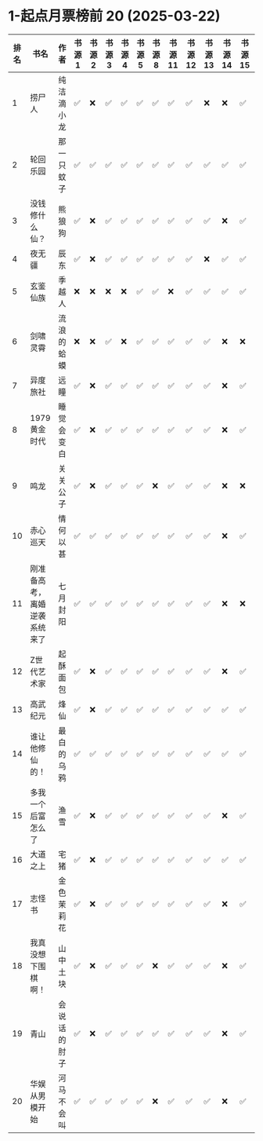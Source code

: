 # 1-起点月票榜前 20 (2025-03-22)
| 排名 | 书名 | 作者 | 书源 1 | 书源 2 | 书源 3 | 书源 4 | 书源 5 | 书源 8 | 书源 11 | 书源 12 | 书源 13 | 书源 14 | 书源 15 | 起点链接 |
| ---- | ---- | ---- | ---- | ---- | ---- | ---- | ---- | ---- | ---- | ---- | ---- | ---- | ---- | ---- |
| 1 | 捞尸人 | 纯洁滴小龙 | ✅ |❌ |✅ |✅ |✅ |✅ |✅ |✅ |❌ |❌ |✅ | http://www.qidian.com/book/1041637443/ |
| 2 | 轮回乐园 | 那一只蚊子 | ✅ |✅ |✅ |✅ |✅ |✅ |✅ |✅ |✅ |✅ |✅ | http://www.qidian.com/book/1009817672/ |
| 3 | 没钱修什么仙？ | 熊狼狗 | ✅ |❌ |✅ |✅ |✅ |✅ |✅ |✅ |✅ |❌ |✅ | http://www.qidian.com/book/1042256511/ |
| 4 | 夜无疆 | 辰东 | ✅ |❌ |✅ |✅ |✅ |✅ |✅ |✅ |❌ |✅ |✅ | http://www.qidian.com/book/1040765595/ |
| 5 | 玄鉴仙族 | 季越人 | ❌ |❌ |❌ |❌ |✅ |✅ |❌ |✅ |✅ |✅ |✅ | http://www.qidian.com/book/1035420986/ |
| 6 | 剑啸灵霄 | 流浪的蛤蟆 | ❌ |❌ |✅ |❌ |✅ |✅ |✅ |✅ |✅ |❌ |❌ | http://www.qidian.com/book/1043285370/ |
| 7 | 异度旅社 | 远瞳 | ✅ |❌ |✅ |✅ |✅ |✅ |✅ |✅ |✅ |❌ |✅ | http://www.qidian.com/book/1041604040/ |
| 8 | 1979黄金时代 | 睡觉会变白 | ✅ |❌ |✅ |✅ |✅ |✅ |✅ |✅ |✅ |❌ |✅ | http://www.qidian.com/book/1039689097/ |
| 9 | 鸣龙 | 关关公子 | ✅ |❌ |✅ |✅ |✅ |❌ |✅ |✅ |✅ |❌ |❌ | http://www.qidian.com/book/1039457453/ |
| 10 | 赤心巡天 | 情何以甚 | ✅ |✅ |✅ |✅ |✅ |✅ |✅ |✅ |✅ |❌ |✅ | http://www.qidian.com/book/1016530091/ |
| 11 | 刚准备高考，离婚逆袭系统来了 | 七月封阳 | ✅ |✅ |✅ |✅ |✅ |✅ |✅ |✅ |✅ |❌ |❌ | http://www.qidian.com/book/1040790581/ |
| 12 | Z世代艺术家 | 起酥面包 | ✅ |❌ |✅ |✅ |✅ |✅ |✅ |✅ |✅ |❌ |✅ | http://www.qidian.com/book/1042685395/ |
| 13 | 高武纪元 | 烽仙 | ✅ |❌ |✅ |✅ |✅ |✅ |✅ |✅ |✅ |✅ |✅ | http://www.qidian.com/book/1039141715/ |
| 14 | 谁让他修仙的！ | 最白的乌鸦 | ✅ |✅ |✅ |✅ |✅ |✅ |✅ |✅ |✅ |✅ |✅ | http://www.qidian.com/book/1036504904/ |
| 15 | 多我一个后富怎么了 | 渔雪 | ✅ |❌ |✅ |✅ |✅ |✅ |✅ |✅ |✅ |❌ |✅ | http://www.qidian.com/book/1033148818/ |
| 16 | 大道之上 | 宅猪 | ✅ |❌ |✅ |✅ |✅ |✅ |✅ |✅ |✅ |✅ |✅ | http://www.qidian.com/book/1039994731/ |
| 17 | 志怪书 | 金色茉莉花 | ✅ |❌ |✅ |✅ |✅ |✅ |✅ |✅ |✅ |❌ |✅ | http://www.qidian.com/book/1040149021/ |
| 18 | 我真没想下围棋啊！ | 山中土块 | ✅ |❌ |✅ |✅ |✅ |❌ |✅ |✅ |✅ |❌ |✅ | http://www.qidian.com/book/1042172590/ |
| 19 | 青山 | 会说话的肘子 | ✅ |❌ |✅ |✅ |✅ |✅ |✅ |✅ |✅ |❌ |✅ | http://www.qidian.com/book/1033014772/ |
| 20 | 华娱从男模开始 | 河马不会叫 | ✅ |✅ |✅ |✅ |✅ |❌ |✅ |✅ |✅ |❌ |✅ | http://www.qidian.com/book/1042471645/ |
